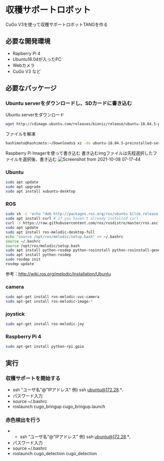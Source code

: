 # 収穫サポートロボット
CuGo V3を使って収穫サポートロボットTANGを作る

## 必要な開発環境
- Rapberry Pi 4
- Ubuntu18.04が入ったPC
- Webカメラ
- CuGo V3 など

## 必要なパッケージ
### Ubuntu serverをダウンロードし、SDカードに書き込む
Ubuntu serverをダウンロード
```bash
wget http://cdimage.ubuntu.com/releases/bionic/release/ubuntu-18.04.5-preinstalled-server-arm64+raspi3.img.xz
```
ファイルを解凍
```bash
hashimoto@hashimoto:~/Downloads$ xz -dv ubuntu-18.04.5-preinstalled-server-arm64+raspi3.img.xz 
```
Raspberry Pi Imagerを使って書き込む
書き込むimgファイルは先程選択したファイルを選択後、書き込む
![Screenshot from 2021-10-08 07-17-44](https://user-images.githubusercontent.com/63869336/136469821-0b4fd0a0-74e5-464a-93dd-b196089ea772.png)


### Ubuntu
```bash
sudo apt update
sudo apt upgrade
sudo apt install xubuntu-desktop
```

### ROS
```bash
sudo sh -c 'echo "deb http://packages.ros.org/ros/ubuntu $(lsb_release -sc) main" > /etc/apt/sources.list.d/ros-latest.list'
sudo apt install curl # if you haven't already installed curl
curl -s https://raw.githubusercontent.com/ros/rosdistro/master/ros.asc | sudo apt-key add -
sudo apt update
sudo apt install ros-melodic-desktop-full
echo "source /opt/ros/melodic/setup.bash" >> ~/.bashrc
source ~/.bashrc
source /opt/ros/melodic/setup.bash
sudo apt install python-rosdep python-rosinstall python-rosinstall-generator python-wstool build-essential
sudo apt install python-rosdep
sudo rosdep init
rosdep update
```
参考：http://wiki.ros.org/melodic/Installation/Ubuntu

### camera
```bash
sudo apt-get install ros-melodic-uvc-camera  
sudo apt-get install ros-melodic-image-*  
```
### joystick
```bash
sudo apt-get install ros-melodic-joy
```
### Raspberry Pi 4
```bash
sudo apt-get install python-rpi.gpio
```

## 実行
### 収穫サポートを開始する
- ssh "ユーザ名"@"IPアドレス" 
例) ssh ubuntu@172.28.***.**
- パスワード入力  
- source ~/.bashrc  
- roslaunch cugo_bringup cugo_bringup.launch  

### 赤色検出を行う
- - ssh "ユーザ名"@"IPアドレス" 
例) ssh ubuntu@172.28.***.**
- パスワード入力  
- source ~/.bashrc  
- roslaunch cugo_detection cugo_detection